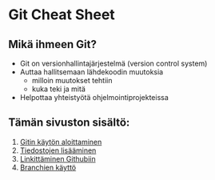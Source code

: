 # Git Cheat Sheet

## Mikä ihmeen Git?

- Git on versionhallintajärjestelmä (version control system)
- Auttaa hallitsemaan lähdekoodin muutoksia
  - milloin muutokset tehtiin
  - kuka teki ja mitä
- Helpottaa yhteistyötä ohjelmointiprojekteissa

## Tämän sivuston sisältö:

1. [Gitin käytön aloittaminen](git-notes.md)
2. [Tiedostojen lisääminen](git-notes.md#aloitus)
3. [Linkittäminen Githubiin](git-github.md)
4. [Branchien käyttö](git-branch.md)
